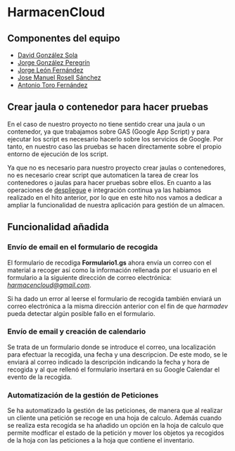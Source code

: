 HarmacenCloud
=============

## Componentes del equipo

- [David González Sola](https://github.com/DavidGSola)
- [Jorge González Peregrín](https://github.com/Georgevik)
- [Jorge León Fernández](https://github.com/jorgeles)
- [Jose Manuel Rosell Sánchez](https://github.com/jmrosell)
- [Antonio Toro Fernández](https://github.com/antorof)

## Crear jaula o contenedor para hacer pruebas

En el caso de nuestro proyecto no tiene sentido crear una jaula o un contenedor, ya que trabajamos sobre GAS (Google App Script) y para ejecutar los script es necesario hacerlo sobre los servicios de Google. Por tanto, en nuestro caso las pruebas se hacen directamente sobre el propio entorno de ejecución de los script.

Ya que no es necesario para nuestro proyecto crear jaulas o contenedores, no es necesario crear script que automaticen la tarea de crear los contenedores o jaulas para hacer pruebas sobre ellos. En cuanto a las operaciones de [despliegue](https://sites.google.com/site/harmacen/) e integración continua ya las habiamos realizado en el hito anterior, por lo que en este hito nos vamos a dedicar a ampliar la funcionalidad de nuestra aplicación para gestión de un almacen.

## Funcionalidad añadida

### Envío de email en el formulario de recogida

El formulario de recodiga **Formulario1.gs** ahora envía un correo con el material a recoger así como la información rellenada por el usuario en el formulario a la siguiente dirección de correo electrónica: *harmacencloud@gmail.com*.

Si ha dado un error al leerse el formulario de recogida también enviará un correo electrónica a la misma dirección anterior con el fin de que *harmadev* pueda detectar algún posible fallo en el formulario.

### Envío de email y creación de calendario

Se trata de un formulario donde se introduce el correo, una localización para efectuar la recogida, una fecha y una descripcion. De este modo, se le enviará al correo indicado la descripción indicando la fecha y hora de recogida y al que rellenó el formulario insertará en su Google Calendar el evento de la recogida.

### Automatización de la gestión de Peticiones

Se ha automatizado la gestión de las peticiones, de manera que al realizar un cliente una petición se recoge en una hoja de calculo. Además cuando se realiza esta recogida se ha añadido un opción en la hoja de calculo que permite modficar el estado de la petición y mover los objetos ya recogidos de la hoja con las peticiones a la hoja que contiene el inventario.
